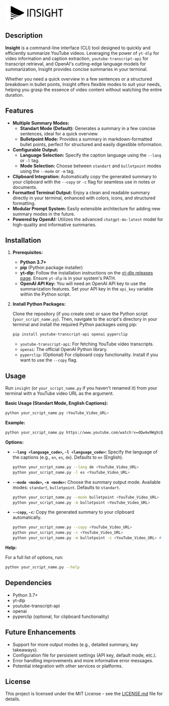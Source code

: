<img src="./ASSETS/INSIGHT_Logo.png" alt="INSIGHT Logo" width="200"/>

## Description

**Insight** is a command-line interface (CLI) tool designed to quickly and efficiently summarize YouTube videos. Leveraging the power of `yt-dlp` for video information and caption extraction, `youtube-transcript-api` for transcript retrieval, and OpenAI's cutting-edge language models for summarization, Insight provides concise summaries in your terminal.

Whether you need a quick overview in a few sentences or a structured breakdown in bullet points, Insight offers flexible modes to suit your needs, helping you grasp the essence of video content without watching the entire duration.

## Features

  * **Multiple Summary Modes:**
      * **Standart Mode (Default):** Generates a summary in a few concise sentences, ideal for a quick overview.
      * **Bulletpoint Mode:** Provides a summary in markdown-formatted bullet points, perfect for structured and easily digestible information.
  * **Configurable Output:**
      * **Language Selection:** Specify the caption language using the `--lang` or `-l` tag.
      * **Mode Selection:** Choose between `standart` and `bulletpoint` modes using the `--mode` or `-m` tag.
  * **Clipboard Integration:** Automatically copy the generated summary to your clipboard with the `--copy` or `-c` flag for seamless use in notes or documents.
  * **Formatted Terminal Output:** Enjoy a clean and readable summary directly in your terminal, enhanced with colors, icons, and structured formatting.
  * **Modular Prompt System:** Easily extensible architecture for adding new summary modes in the future.
  * **Powered by OpenAI:** Utilizes the advanced `chatgpt-4o-latest` model for high-quality and informative summaries.

## Installation

1.  **Prerequisites:**

      * **Python 3.7+**
      * **pip** (Python package installer)
      * **yt-dlp:**  Follow the installation instructions on the [yt-dlp releases page](https://www.google.com/url?sa=E&source=gmail&q=https://github.com/yt-dlp/yt-dlp/releases). Ensure `yt-dlp` is in your system's PATH.
      * **OpenAI API Key:** You will need an OpenAI API key to use the summarization features. Set your API key in the `api_key` variable within the Python script.

2.  **Install Python Packages:**

    Clone the repository (if you create one) or save the Python script (`your_script_name.py`). Then, navigate to the script's directory in your terminal and install the required Python packages using pip:

    ```bash
    pip install youtube-transcript-api openai pyperclip
    ```

      * `youtube-transcript-api`: For fetching YouTube video transcripts.
      * `openai`:  The official OpenAI Python library.
      * `pyperclip`: (Optional) For clipboard copy functionality. Install if you want to use the `--copy` flag.

## Usage

Run `insight` (or `your_script_name.py` if you haven't renamed it) from your terminal with a YouTube video URL as the argument.

**Basic Usage (Standart Mode, English Captions):**

```bash
python your_script_name.py <YouTube_Video_URL>
```

**Example:**

```bash
python your_script_name.py https://www.youtube.com/watch?v=dQw4w9WgXcQ
```

**Options:**

  * **`--lang <language_code>`, `-l <language_code>`:**  Specify the language of the captions (e.g., `en`, `es`, `de`). Defaults to `en` (English).

    ```bash
    python your_script_name.py --lang de <YouTube_Video_URL>
    python your_script_name.py -l es <YouTube_Video_URL>
    ```

  * **`--mode <mode>`, `-m <mode>`:** Choose the summary output mode. Available modes: `standart`, `bulletpoint`. Defaults to `standart`.

    ```bash
    python your_script_name.py --mode bulletpoint <YouTube_Video_URL>
    python your_script_name.py -m bulletpoint <YouTube_Video_URL>
    ```

  * **`--copy`, `-c`:**  Copy the generated summary to your clipboard automatically.

    ```bash
    python your_script_name.py --copy <YouTube_Video_URL>
    python your_script_name.py -c <YouTube_Video_URL>
    python your_script_name.py -m bulletpoint -c <YouTube_Video_URL> # Bulletpoint mode and copy to clipboard
    ```

**Help:**

For a full list of options, run:

```bash
python your_script_name.py --help
```

## Dependencies

  * Python 3.7+
  * yt-dlp
  * youtube-transcript-api
  * openai
  * pyperclip (optional, for clipboard functionality)

## Future Enhancements

  * Support for more output modes (e.g., detailed summary, key takeaways).
  * Configuration file for persistent settings (API key, default mode, etc.).
  * Error handling improvements and more informative error messages.
  * Potential integration with other services or platforms.

## License

This project is licensed under the MIT License - see the [LICENSE.md](LICENSE.md) file for details.

